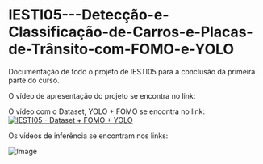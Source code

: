 # IESTI05---Detecção-e-Classificação-de-Carros-e-Placas-de-Trânsito-com-FOMO-e-YOLO
Documentação de todo o projeto de IESTI05 para a conclusão da primeira parte do curso.

O vídeo de apresentação do projeto se encontra no link: 

O vídeo com o Dataset, YOLO + FOMO se encontra no link: [![IESTI05 - Dataset + FOMO + YOLO](https://upload.wikimedia.org/wikipedia/commons/thumb/0/09/YouTube_full-color_icon_%282017%29.svg/1024px-YouTube_full-color_icon_%282017%29.svg.png)](https://youtu.be/fok5wJpBw3U)

Os vídeos de inferência se encontram nos links:

![Image](https://github.com/user-attachments/assets/7c4a1d2c-c732-4159-9bb7-8cfd5e938abd)

